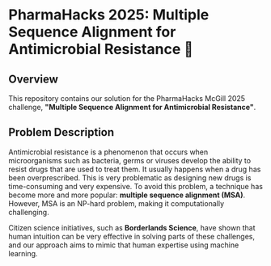 # PharmaHacks 2025: Multiple Sequence Alignment for Antimicrobial Resistance 🧬

## Overview
This repository contains our solution for the PharmaHacks McGill 2025 challenge, **"Multiple Sequence Alignment for Antimicrobial Resistance"**. 

## Problem Description
Antimicrobial resistance is a phenomenon that occurs when microorganisms such as bacteria, germs or viruses develop the ability to resist drugs that are used to
treat them. It usually happens when a drug has been overprescribed. This is very problematic as designing new drugs is time-consuming and very expensive. To avoid this problem, a technique has become more and more popular: **multiple sequence alignment (MSA)**. However, MSA is an NP-hard problem, making it computationally challenging. 

Citizen science initiatives, such as **Borderlands Science**, have shown that human intuition can be very effective in solving parts of these challenges, and our approach aims to mimic that human expertise using machine learning.

